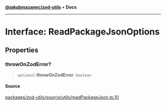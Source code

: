 [**@jakubmazanec/zod-utils**](../README.md) • **Docs**

---

# Interface: ReadPackageJsonOptions

## Properties

### throwOnZodError?

> `optional` **throwOnZodError**: `boolean`

#### Source

[packages/zod-utils/source/utils/readPackageJson.ts:10](https://github.com/jakubmazanec/js-tools/blob/45932621a19c677851f8bf60e4a28d217617972b/packages/zod-utils/source/utils/readPackageJson.ts#L10)
